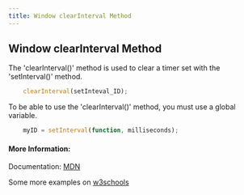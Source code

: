```yaml
---
title: Window clearInterval Method
---
```

## Window clearInterval Method

The 'clearInterval()' method is used to clear a timer set with the 'setInterval()' method.

```js
    clearInterval(setInteval_ID); 
```

To be able to use the 'clearInterval()' method, you must use a global variable.
```js
    myID = setInterval(function, milliseconds); 
```

#### More Information:
<!-- Please add any articles you think might be helpful to read before writing the article -->

Documentation: <a href='https://developer.mozilla.org/en-US/docs/Web/API/WindowOrWorkerGlobalScope/clearInterval' target='_blank' rel='nofollow'>MDN</a> 

Some more examples on <a href='https://www.w3schools.com/jsref/met_win_clearinterval.asp' target='_blank' rel='nofollow'>w3schools</a>
